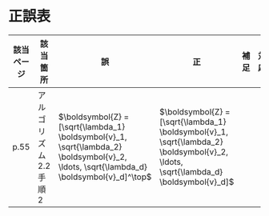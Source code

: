 # 正誤表

| 該当ページ |  該当箇所 |  誤  |  正  | 補足 | 対応 | 
| ---- | ---- | ---- | ---- | ---- | ---- |
|  p.55 | アルゴリズム 2.2 手順 2  | $\boldsymbol{Z} = [\sqrt{\lambda_1} \boldsymbol{v}_1, \sqrt{\lambda_2} \boldsymbol{v}_2, \ldots, \sqrt{\lambda_d} \boldsymbol{v}_d]^\top$ | $\boldsymbol{Z} = [\sqrt{\lambda_1} \boldsymbol{v}_1, \sqrt{\lambda_2} \boldsymbol{v}_2, \ldots, \sqrt{\lambda_d} \boldsymbol{v}_d]$ | |  |

